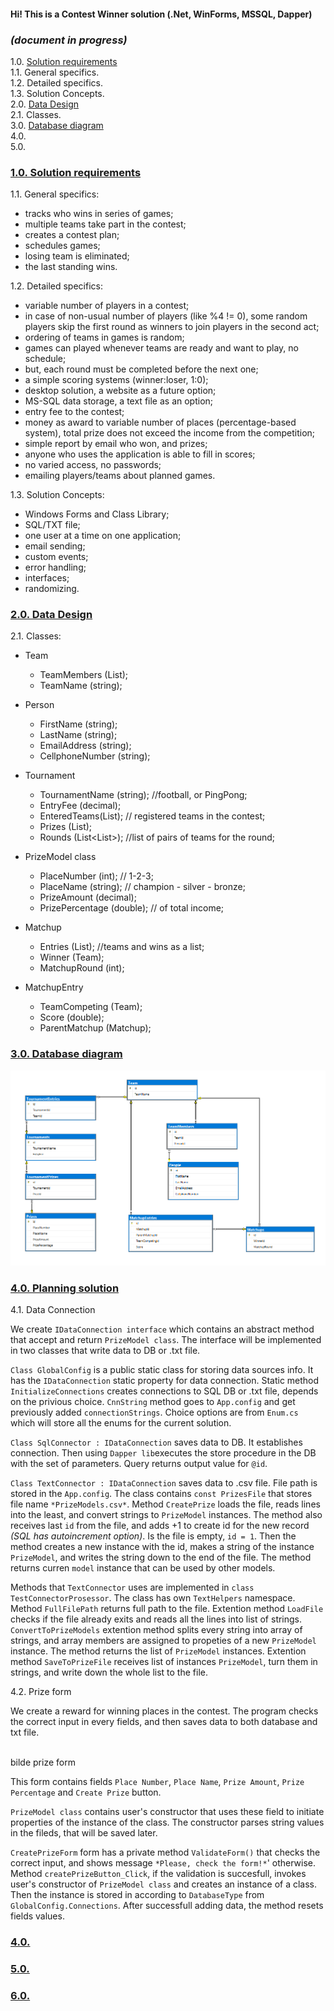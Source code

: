 #### Hi! This is a Contest Winner solution (.Net, WinForms, MSSQL, Dapper) 

### *(document in progress)*

1.0. [Solution requirements](#01)<br/>
	1.1. General specifics.<br/>
	1.2. Detailed specifics.<br/>
	1.3. Solution Concepts.<br/>
2.0. [Data Design](#02)<br/>
	2.1. Classes.<br/>
3.0. [Database diagram
](#03)<br/>
4.0. [  ](#04)<br/>
5.0. [  ](#05)<br/>

### <a href='#01' id='01' class='anchor' aria-hidden='true'>1.0. Solution requirements</a>

1.1. General specifics:
- tracks who wins in series of games;
- multiple teams take part in the contest;
- creates a contest plan;
- schedules games;
- losing team is eliminated;
- the last standing wins.

1.2. Detailed specifics:
- variable number of players in a contest;
- in case of non-usual number of players (like %4 != 0), some random players skip the first round as winners to join players in the second act;
- ordering of teams in games is random;
- games can played whenever teams are ready and want to play, no schedule;
- but, each round must be completed before the next one;
- a simple scoring systems (winner:loser, 1:0);
- desktop solution, a website as a future option;
- MS-SQL data storage, a text file as an option;
- entry fee to the contest;
- money as award to variable number of places (percentage-based system), total prize does not exceed the income from the competition;
- simple report by email who won, and prizes;
- anyone who uses the application is able to fill in scores;
- no varied access, no passwords;
- emailing players/teams about planned games.

1.3. Solution Concepts:
- Windows Forms and Class Library;
- SQL/TXT file;
- one user at a time on one application;
- email sending;
- custom events;
- error handling;
- interfaces;
- randomizing.

### <a href='#02' id='02' class='anchor' aria-hidden='true'>2.0. Data Design</a>

2.1. Classes:

- Team
  - TeamMembers (List<Person>);
  - TeamName (string);

- Person
  - FirstName (string);
  - LastName (string);
  - EmailAddress (string);
  - CellphoneNumber (string);

- Tournament
  - TournamentName (string); //football, or PingPong;
  - EntryFee (decimal);
  - EnteredTeams(List<Team>); // registered teams in the contest;
  - Prizes (List<Prize>);
  - Rounds (List<List<Matchup>>); //list of pairs of teams for the round;

- PrizeModel class
  - PlaceNumber (int); // 1-2-3;
  - PlaceName (string); // champion - silver - bronze;
  - PrizeAmount (decimal);
  - PrizePercentage (double); // of total income;

- Matchup
  - Entries (List<MatchupEntry>); //teams and wins as a list;
  - Winner (Team);
  - MatchupRound (int);

- MatchupEntry
  - TeamCompeting (Team);
  - Score (double);
  - ParentMatchup (Matchup);

### <a href='#03' id='03' class='anchor' aria-hidden='true'>3.0. Database diagram
</a>

<img src="/Readme/DBDiagram.PNG?raw=true" width="640"/>

### <a href='#04' id='03' class='anchor' aria-hidden='true'>4.0. Planning solution</a>

4.1. Data Connection<br/>

We create `IDataConnection interface` which contains an abstract method that accept and return `PrizeModel class`. 
The interface will be implemented in two classes that write data to DB or .txt file.

`Class GlobalConfig` is a public static class for storing data sources info. It has the `IDataConnection` static property for data connection. Static method `InitializeConnections` creates connections to SQL DB or .txt file, depends on the privious choice. `CnnString` method goes to `App.config` and get previously added `connectionStrings`. Choice options are from `Enum.cs` which will store all the enums for the current solution. 

`Class SqlConnector : IDataConnection` saves data to DB.
It establishes connection. Then using `Dapper lib`executes the store procedure in the DB with the set of parameters. Query returns output value for `@id`.

`Class TextConnector : IDataConnection` saves data to .csv file. File path is stored in the `App.config`. The class contains `const PrizesFile` that stores file name `*PrizeModels.csv*`. Method `CreatePrize` loads the file, reads lines into the least, and convert strings to `PrizeModel` instances. The method also receives last `id` from the file, and adds +1 to create id for the new record *(SQL has autoincrement option)*. Is the file is empty, `id = 1`. Then the method creates a new instance with the id, makes a string of the instance `PrizeModel`, and writes the string down to the end of the file. The method returns curren `model` instance that can be used by other models.

Methods that `TextConnector` uses are implemented in `class TestConnectorProsessor`. The class has own `TextHelpers` namespace. Method `FullFilePath` returns full path to the file. Extention method `LoadFile` checks if the file already exits and reads all the lines into list of strings. `ConvertToPrizeModels` extention method splits every string into array of strings, and array members are assigned to propeties of a new `PrizeModel` instance. The method returns the list of `PrizeModel` instances. Extention method `SaveToPrizeFile` receives list of instances `PrizeModel`, turn them in strings, and write down the whole list to the file. 

4.2. Prize form<br/>

We create a reward for winning places in the contest. The program checks the correct input in every fields, and then saves data to both database and txt file.

<br/>bilde prize form<br/>

This form contains fields `Place Number`, `Place Name`, `Prize Amount`, `Prize Percentage` and `Create Prize` button.

`PrizeModel class` contains user's constructor that uses these field to initiate properties of the instance of the class. The constructor parses string values in the fileds, that will be saved later.

`CreatePrizeForm` form has a private method `ValidateForm()` that checks the correct input, and shows message `*Please, check the form!*`' otherwise. Method `createPrizeButton_Click`, if the validation is succesfull, invokes user's constructor of `PrizeModel class` and creates an instance of a class. Then the instance is stored in according to `DatabaseType` from `GlobalConfig.Connections`. After successfull adding data, the method resets fields values.


### <a href='#04' id='04' class='anchor' aria-hidden='true'>4.0. </a>
### <a href='#05' id='05' class='anchor' aria-hidden='true'>5.0. </a>
### <a href='#06' id='06' class='anchor' aria-hidden='true'>6.0. </a>